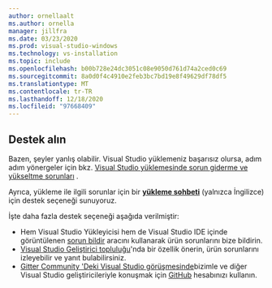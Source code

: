 ```yaml
---
author: ornellaalt
ms.author: ornella
manager: jillfra
ms.date: 03/23/2020
ms.prod: visual-studio-windows
ms.technology: vs-installation
ms.topic: include
ms.openlocfilehash: b00b728e24dc3051c08e9050d761d74a2ced0c69
ms.sourcegitcommit: 8a0d0f4c4910e2feb3bc7bd19e8f49629df78df5
ms.translationtype: MT
ms.contentlocale: tr-TR
ms.lasthandoff: 12/18/2020
ms.locfileid: "97668409"
---
```

## <a name="get-support"></a>Destek alın

Bazen, şeyler yanlış olabilir. Visual Studio yüklemeniz başarısız olursa, adım adım yönergeler için bkz. [Visual Studio yüklemesinde sorun giderme ve yükseltme sorunları](../troubleshooting-installation-issues.md) .

Ayrıca, yükleme ile ilgili sorunlar için bir [**yükleme sohbeti**](https://visualstudio.microsoft.com/vs/support/#talktous) (yalnızca İngilizce) için destek seçeneği sunuyoruz.

İşte daha fazla destek seçeneği aşağıda verilmiştir:

* Hem Visual Studio Yükleyicisi hem de Visual Studio IDE içinde görüntülenen [sorun bildir](../../ide/how-to-report-a-problem-with-visual-studio.md) aracını kullanarak ürün sorunlarını bize bildirin.
* [Visual Studio Geliştirici topluluğu](https://aka.ms/feedback/suggest?space=8)'nda bir özellik önerin, ürün sorunlarını izleyebilir ve yanıt bulabilirsiniz.
* [Gitter Community 'Deki Visual Studio görüşmesinde](https://gitter.im/Microsoft/VisualStudio)bizimle ve diğer Visual Studio geliştiricileriyle konuşmak için [GitHub](https://github.com/) hesabınızı kullanın.
